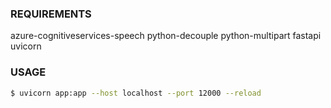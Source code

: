 ### REQUIREMENTS
azure-cognitiveservices-speech
python-decouple
python-multipart
fastapi
uvicorn

### USAGE
``` bash
$ uvicorn app:app --host localhost --port 12000 --reload
```